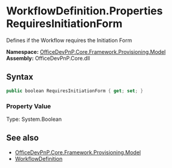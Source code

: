 # WorkflowDefinition.Properties RequiresInitiationForm
Defines if the Workflow requires the Initiation Form  

**Namespace:** [OfficeDevPnP.Core.Framework.Provisioning.Model](OfficeDevPnP.Core.Framework.Provisioning.Model.md)  
**Assembly:** OfficeDevPnP.Core.dll  
## Syntax
```C#
public boolean RequiresInitiationForm { get; set; }
```

### Property Value
Type: System.Boolean  

## See also
- [OfficeDevPnP.Core.Framework.Provisioning.Model](OfficeDevPnP.Core.Framework.Provisioning.Model.md)
- [WorkflowDefinition](OfficeDevPnP.Core.Framework.Provisioning.Model.WorkflowDefinition.md) 
